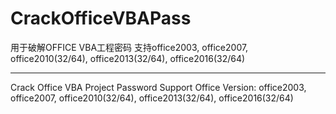 # CrackOfficeVBAPass

用于破解OFFICE VBA工程密码
支持office2003, office2007, office2010(32/64), office2013(32/64), office2016(32/64)



________________________________________________________________________________________

Crack Office VBA Project Password
Support Office Version: office2003, office2007, office2010(32/64), office2013(32/64), office2016(32/64)
